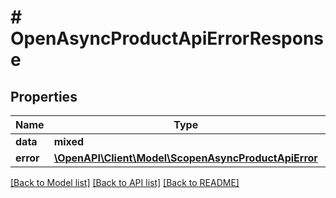 # # OpenAsyncProductApiErrorResponse

## Properties

Name | Type | Description | Notes
------------ | ------------- | ------------- | -------------
**data** | **mixed** |  | [optional]
**error** | [**\OpenAPI\Client\Model\ScopenAsyncProductApiError**](ScopenAsyncProductApiError.md) |  | [optional]

[[Back to Model list]](../../README.md#models) [[Back to API list]](../../README.md#endpoints) [[Back to README]](../../README.md)
